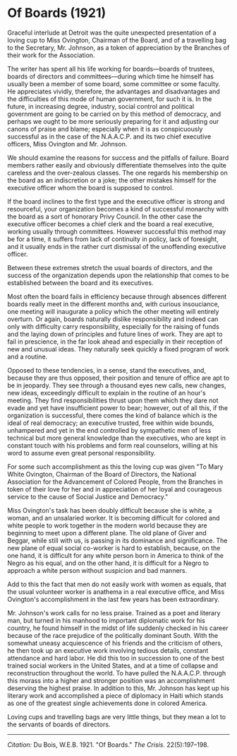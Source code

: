 <!--
title:   Of Boards
author:  Du Bois, W.E.B.
journal: The Crisis
year:    1921
volume:  22
issue:   5
pages:   197-198
-->

# Of Boards (1921)

Graceful interlude at Detroit was the quite unexpected presentation of a loving cup to Miss Ovington, Chairman of the Board, and of a travelling bag to the Secretary, Mr. Johnson, as a token of appreciation by the Branches of their work for the Association.

The writer has spent all his life working for boards—boards of trustees, boards of directors and committees—during which time he himself has usually been a member of some board, some committee or some faculty. He appreciates vividly, therefore, the advantages and disadvantages and the difficulties of this mode of human government, for such it is. In the future, in increasing degree, industry, social control and political government are going to be carried on by this method of democracy, and perhaps we ought to be more seriously preparing for it and adjusting our canons of praise and blame; especially when it is as conspicuously successful as in the case of the N.A.A.C.P. and its two chief executive officers, Miss Ovington and Mr. Johnson.

We should examine the reasons for success and the pitfalls of failure. Board members rather easily and obviously differentiate themselves into the quite careless and the over-zealous classes. The one regards his membership on the board as an indiscretion or a joke; the other mistakes himself for the executive officer whom the board is supposed to control.

If the board inclines to the first type and the executive officer is strong and resourceful, your organization becomes a kind of successful monarchy with the board as a sort of honorary Privy Council. In the other case the executive officer becomes a chief clerk and the board a real executive, working usually through committees. However successful this method may be for a time, it suffers from lack of continuity in policy, lack of foresight, and it usually ends in the rather curt dismissal of the unoffending executive officer.

Between these extremes stretch the usual boards of directors, and the success of the organization depends upon the relationship that comes to be established between the board and its executives.

Most often the board fails in efficiency because through absences different boards really meet in the different months and, with curious insouciance, one meeting will inaugurate a policy which the other meeting will entirely overturn. Or again, boards naturally dislike responsibility and indeed can only with difficulty carry responsibility, especially for the raising of funds and the laying down of principles and future lines of work. They are apt to fail in prescience, in the far look ahead and especially in their reception of new and unusual ideas. They naturally seek quickly a fixed program of work and a routine.

Opposed to these tendencies, in a sense, stand the executives, and, because they are thus opposed, their position and tenure of office are apt to be in jeopardy. They see through a thousand eyes new calls, new changes, new ideas, exceedingly difficult to explain in the routine of an hour's meeting. They find responsibilities thrust upon them which they dare not evade and yet have insufficient power to bear; however, out of all this, if the organization is successful, there comes the kind of balance which is the ideal of real democracy; an executive trusted, free within wide bounds, unhampered and yet in the end controlled by sympathetic men of less technical but more general knowledge than the executives, who are kept in constant touch with his problems and form real counselors, willing at his word to assume even great personal responsibility.

For some such accomplishment as this the loving cup was given "To Mary White Ovington, Chairman of the Board of Directors, the National Association for the Advancement of Colored People, from the Branches in token of their love for her and in appreciation of her loyal and courageous service to the cause of Social Justice and Democracy."

Miss Ovington's task has been doubly difficult because she is white, a woman, and an unsalaried worker. It is becoming difficult for colored and white people to work together in the modern world because they are beginning to meet upon a different plane. The old plane of Giver and Beggar, while still with us, is passing in its dominance and significance. The new plane of equal social co-worker is hard to establish, because, on the one hand, it is difficult for any white person born in America to think of the Negro as his equal, and on the other hand, it is difficult for a Negro to approach a white person without suspicion and bad manners.

Add to this the fact that men do not easily work with women as equals, that the usual volunteer worker is anathema in a real executive office, and Miss Ovington's accomplishment in the last few years has been extraordinary.

Mr. Johnson's work calls for no less praise. Trained as a poet and literary man, but turned in his manhood to important diplomatic work for his country, he found himself in the midst of life suddenly checked in his career because of the race prejudice of the politically dominant South. With the somewhat uneasy acquiescence of his friends and the criticism of others, he then took up an executive work involving tedious details, constant attendance and hard labor. He did this too in succession to one of the best trained social workers in the United States, and at a time of collapse and reconstruction throughout the world. To have pulled the N.A.A.C.P. through this morass into a higher and stronger position was an accomplishment deserving the highest praise. In addition to this, Mr. Johnson has kept up his literary work and accomplished a piece of diplomacy in Haiti which stands as one of the greatest single achievements done in colored America.

Loving cups and travelling bags are very little things, but they mean a lot to the servants of boards of directors.

______________
*Citation:* Du Bois, W.E.B. 1921. "Of Boards." *The Crisis*. 22(5):197&ndash;198.